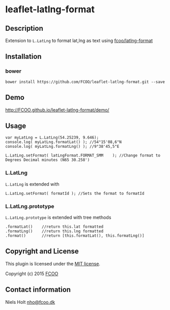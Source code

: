 # leaflet-latlng-format
>


## Description
Extension to `L.LatLng` to format lat,lng as text using [fcoo/latlng-format](https://github.com/FCOO/latlng-format)  

## Installation
### bower
`bower install https://github.com/FCOO/leaflet-latlng-format.git --save`

## Demo
http://FCOO.github.io/leaflet-latlng-format/demo/ 

## Usage
    var myLatLng = L.LatLng(54.25239, 9.646);
    console.log( myLatLng.formatLat() ); //54°15'08,6"N
    console.log( myLatLng.formatLng() ); //9°38'45,5"E

    L.LatLng.setFormat( latLngFormat.FORMAT_SMM    ); //Change format to Degrees Decimal minutes (N65 30.258')    



### L.LatLng
`L.LatLng` is extended with 

    L.LatLng.setFormat( formatId ); //Sets the format to formatId

### L.LatLng.prototype
`L.LatLng.prototype` is extended with tree methods

    .formatLat()    //return this.lat formatted
    .formatLng()    //return this.lng formatted
    .format()       //return [this.formatLat(), this.formatLng()]

## Copyright and License
This plugin is licensed under the [MIT license](https://github.com/FCOO/leaflet-latlng-format/LICENSE).

Copyright (c) 2015 [FCOO](https://github.com/FCOO)

## Contact information

Niels Holt nho@fcoo.dk
